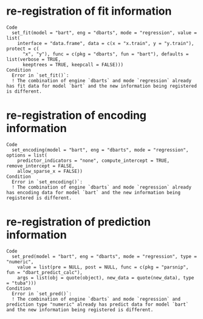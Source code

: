 # re-registration of fit information

    Code
      set_fit(model = "bart", eng = "dbarts", mode = "regression", value = list(
        interface = "data.frame", data = c(x = "x.train", y = "y.train"), protect = c(
          "x", "y"), func = c(pkg = "dbarts", fun = "bart"), defaults = list(verbose = TRUE,
          keeptrees = TRUE, keepcall = FALSE)))
    Condition
      Error in `set_fit()`:
      ! The combination of engine `dbarts` and mode `regression` already has fit data for model `bart` and the new information being registered is different.

# re-registration of encoding information

    Code
      set_encoding(model = "bart", eng = "dbarts", mode = "regression", options = list(
        predictor_indicators = "none", compute_intercept = TRUE, remove_intercept = FALSE,
        allow_sparse_x = FALSE))
    Condition
      Error in `set_encoding()`:
      ! The combination of engine `dbarts` and mode `regression` already has encoding data for model `bart` and the new information being registered is different.

# re-registration of prediction information

    Code
      set_pred(model = "bart", eng = "dbarts", mode = "regression", type = "numeric",
        value = list(pre = NULL, post = NULL, func = c(pkg = "parsnip", fun = "dbart_predict_calc"),
        args = list(obj = quote(object), new_data = quote(new_data), type = "tuba")))
    Condition
      Error in `set_pred()`:
      ! The combination of engine `dbarts` and mode `regression` and prediction type "numeric" already has predict data for model `bart` and the new information being registered is different.

